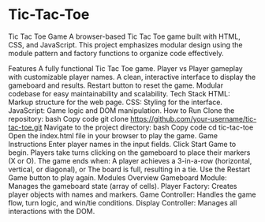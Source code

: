# Tic-Tac-Toe
Tic Tac Toe Game
A browser-based Tic Tac Toe game built with HTML, CSS, and JavaScript. This project emphasizes modular design using the module pattern and factory functions to organize code effectively.

Features
A fully functional Tic Tac Toe game.
Player vs Player gameplay with customizable player names.
A clean, interactive interface to display the gameboard and results.
Restart button to reset the game.
Modular codebase for easy maintainability and scalability.
Tech Stack
HTML: Markup structure for the web page.
CSS: Styling for the interface.
JavaScript: Game logic and DOM manipulation.
How to Run
Clone the repository:
bash
Copy code
git clone https://github.com/your-username/tic-tac-toe.git
Navigate to the project directory:
bash
Copy code
cd tic-tac-toe
Open the index.html file in your browser to play the game.
Game Instructions
Enter player names in the input fields.
Click Start Game to begin.
Players take turns clicking on the gameboard to place their markers (X or O).
The game ends when:
A player achieves a 3-in-a-row (horizontal, vertical, or diagonal), or
The board is full, resulting in a tie.
Use the Restart Game button to play again.
Modules Overview
Gameboard Module:
Manages the gameboard state (array of cells).
Player Factory:
Creates player objects with names and markers.
Game Controller:
Handles the game flow, turn logic, and win/tie conditions.
Display Controller:
Manages all interactions with the DOM.
